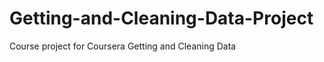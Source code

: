 Getting-and-Cleaning-Data-Project
=================================

Course project for Coursera Getting and Cleaning Data
